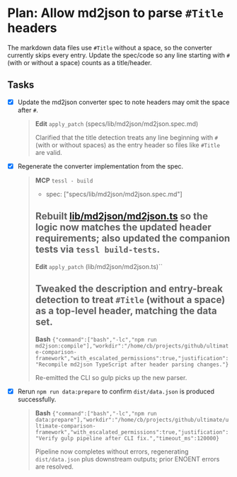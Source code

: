 # Plan: Allow md2json to parse `#Title` headers

The markdown data files use `#Title` without a space, so the converter currently skips every entry. Update the spec/code so any line starting with `#` (with or without a space) counts as a title/header.

## Tasks

- [x] Update the md2json converter spec to note headers may omit the space after `#`.
  > **Edit** `apply_patch` (specs/lib/md2json/md2json.spec.md)
  >
  > Clarified that the title detection treats any line beginning with `#` (with or without spaces) as the entry header so files like `#Title` are valid.
- [x] Regenerate the converter implementation from the spec.
  > **MCP** `tessl - build`
  > - spec: ["specs/lib/md2json/md2json.spec.md"]
  >
  > Rebuilt [lib/md2json/md2json.ts](../lib/md2json/md2json.ts) so the logic now matches the updated header requirements; also updated the companion tests via `tessl build-tests`.
  > ---
  > **Edit** `apply_patch` (lib/md2json/md2json.ts)``
  >
  > Tweaked the description and entry-break detection to treat `#Title` (without a space) as a top-level header, matching the data set.
  > ---
  > **Bash** `{"command":["bash","-lc","npm run md2json:compile"],"workdir":"/home/cb/projects/github/ultimate-comparison-framework","with_escalated_permissions":true,"justification":"Recompile md2json TypeScript after header parsing changes."}`
  >
  > Re-emitted the CLI so gulp picks up the new parser.
- [x] Rerun `npm run data:prepare` to confirm `dist/data.json` is produced successfully.
  > **Bash** `{"command":["bash","-lc","npm run data:prepare"],"workdir":"/home/cb/projects/github/ultimate/ultimate-comparison-framework","with_escalated_permissions":true,"justification":"Verify gulp pipeline after CLI fix.","timeout_ms":120000}`
  >
  > Pipeline now completes without errors, regenerating `dist/data.json` plus downstream outputs; prior ENOENT errors are resolved.
